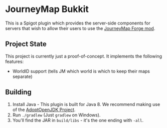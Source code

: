 # JourneyMap Bukkit

This is a Spigot plugin which provides the server-side components for servers that wish to
allow their users to use the [JourneyMap Forge mod](https://journeymap.info).

## Project State

This project is currently just a proof-of-concept. It implements the following features:

* WorldID support (tells JM which world is which to keep their maps separate)

## Building

1. Install Java - This plugin is built for Java 8. We recommend making use of the
[AdoptOpenJDK Project](https://adoptopenjdk.net/).
2. Run `./gradlew` (Just `gradlew` on Windows).
3. You'll find the JAR in `build/libs` - it's the one ending with `-all`.
